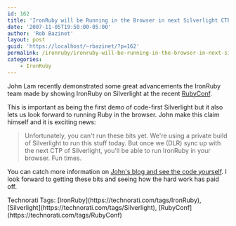 ```yaml
---
id: 162
title: 'IronRuby will be Running in the Browser in next Silverlight CTP'
date: '2007-11-05T19:50:00-05:00'
author: 'Rob Bazinet'
layout: post
guid: 'https://localhost/~rbazinet/?p=162'
permalink: /ironruby/ironruby-will-be-running-in-the-browser-in-next-silverlight-ctp/
categories:
    - IronRuby
---
```


John Lam recently demonstrated some great advancements the IronRuby team made by showing IronRuby on Silverlight at the recent [RubyConf](https://www.rubyconf.org/).

This is important as being the first demo of code-first Silverlight but it also lets us look forward to running Ruby in the browser. John make this claim himself and it is exciting news:

> Unfortunately, you can't run these bits yet. We're using a private build of Silverlight to run this stuff today. But once we (DLR) sync up with the next CTP of Silverlight, you'll be able to run IronRuby in your browser. Fun times.

You can catch more information on [John's blog and see the code yourself](https://www.iunknown.com/2007/11/ironruby-on-sil.html). I look forward to getting these bits and seeing how the hard work has paid off.

<div class="wlWriterSmartContent" style="display:inline;margin:0;padding:0;">Technorati Tags: [IronRuby](https://technorati.com/tags/IronRuby), [Silverlight](https://technorati.com/tags/Silverlight), [RubyConf](https://technorati.com/tags/RubyConf)</div>